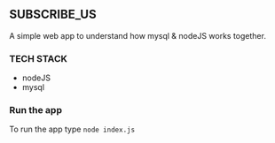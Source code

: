 ## SUBSCRIBE_US

A simple web app to understand how mysql & nodeJS works together.

### TECH STACK
+ nodeJS
+ mysql


### Run the app
To run the app type `node index.js`
